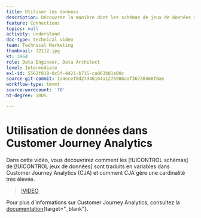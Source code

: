 ```yaml
---
title: Utiliser les données
description: Découvrez la manière dont les schémas de jeux de données sont traduits en variables au sein d’Adobe Customer Journey Analytics et comment CJA gère une cardinalité très élevée.
feature: Connections
topics: null
activity: understand
doc-type: technical video
team: Technical Marketing
thumbnail: 32112.jpg
kt: 3964
role: Data Engineer, Data Architect
level: Intermediate
exl-id: 5562f818-0c5f-4421-b715-ca083b81a00c
source-git-commit: 1a4ecef0d27d46164a1275906aaf36730468f0ae
workflow-type: tm+mt
source-wordcount: '70'
ht-degree: 100%

---
```


# Utilisation de données dans Customer Journey Analytics

Dans cette vidéo, vous découvrirez comment les [!UICONTROL schémas] de [!UICONTROL jeux de données] sont traduits en variables dans Customer Journey Analytics (CJA) et comment CJA gère une cardinalité très élevée.

>[!VIDEO](https://video.tv.adobe.com/v/32112/?quality=12&learn=on)

Pour plus d’informations sur Customer Journey Analytics, consultez la [documentation](https://experienceleague.adobe.com/docs/analytics-platform/using/cja-landing.html?lang=fr){target="_blank"}.
